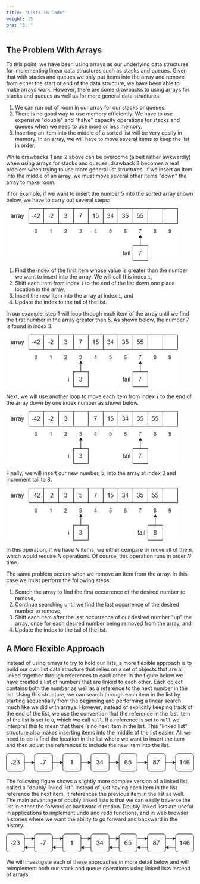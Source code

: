 ```yaml
---
title: "Lists in Code"
weight: 15
pre: "3. "
---
```

## The Problem With Arrays

To this point, we have been using arrays as our underlying data structures for implementing linear data structures such as stacks and queues. Given that with stacks and queues we only put items into the array and remove from either the start or end of the data structure, we have been able to make arrays work. However, there are some drawbacks to using arrays for stacks and queues as well as for more general data structures.

1. We can run out of room in our array for our stacks or queues. 
2. There is no good way to use memory efficiently. We have to use expensive "double" and "halve" capacity operations for stacks and queues when we need to use more or less memory.
3. Inserting an item into the middle of a sorted list will be very costly in memory. In an array, we will have to move several items to keep the list in order. 

While drawbacks 1 and 2 above can be overcome (albeit rather awkwardly) when using arrays for stacks and queues, drawback 3 becomes a real problem when trying to use more general list structures. If we insert an item into the middle of an array, we must move several other items "down" the array to make room.

If for example, if we want to insert the number 5 into the sorted array shown below, we have to carry out several steps:

![Array Insertion 0](/images/9/9.3.insert0.png)
 
1. Find the index of the first item whose value is greater than the number we want to insert into the array. We will call this index `i`,
2. Shift each item from index `i`  to the end of the list down one place location in the array,
3. Insert the new item into the array at index `i`, and
4. Update the index to the tail of the list.

In our example, step 1 will loop through each item of the array until we find the first number in the array greater than 5. As shown below, the number 7 is found in index 3. 

![Array Insertion 1](/images/9/9.3.insert1.png)
 
Next, we will use another loop to move each item from index `i` to the end of the array down by one index number as shown below.

![Array Insertion 2](/images/9/9.3.insert2.png)
 
Finally, we will insert our new number, 5, into the array at index 3 and increment tail to 8.

![Array Insertion 3](/images/9/9.3.insert3.png)
 
In this operation, if we have $N$ items, we either compare or move all of them, which would require $N$ operations. Of course, this operation runs in order $N$ time.

The same problem occurs when we remove an item from the array. In this case we must perform the following steps:

1. Search the array to find the first occurrence of the desired number to remove,
2. Continue searching until we find the last occurrence of the desired number to remove,
3. Shift each item after the last occurrence of our desired number "up" the array, once for each desired number being removed from the array, and
4. Update the index to the tail of the list.

## A More Flexible Approach

Instead of using arrays to try to hold our lists, a more flexible approach is to build our own list data structure that relies on a set of objects that are all linked together through references to each other. In the figure below we have created a list of numbers that are linked to each other. Each object contains both the number as well as a reference to the next number in the list. Using this structure, we can search through each item in the list by starting sequentially from the beginning and performing a linear search much like we did with arrays. However, instead of explicitly keeping track of the end of the list, we use the convention that the reference in the last item of the list is set to `0`, which we call `null`. If a reference is set to `null` we interpret this to mean that there is no next item in the list. This "linked list" structure also makes inserting items into the middle of the list easier. All we need to do is find the location in the list where we want to insert the item and then adjust the references to include the new item into the list. 

![Singly Linked List Overview](/images/9/9.3.overview.png)
 
The following figure shows a slightly more complex version of a linked list, called a "doubly linked list". Instead of just having each item in the list reference the next item, it references the previous item in the list as well. The main advantage of doubly linked lists is that we can easily traverse the list in either the forward or backward direction. Doubly linked lists are useful in applications to implement undo and redo functions, and in web browser histories where we want the ability to go forward and backward in the history.

![Doubly Linked List Overview](/images/9/9.3.double.png)
 
We will investigate each of these approaches in more detail below and will reimplement both our stack and queue operations using linked lists instead of arrays.
